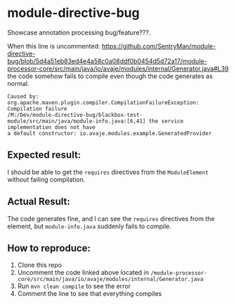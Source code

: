 # module-directive-bug
Showcase annotation processing bug/feature???.

When this line is uncommented: https://github.com/SentryMan/module-directive-bug/blob/5d4a51eb83ed4e4a58c0a08ddf0b0454d5d72a17/module-processor-core/src/main/java/io/avaje/modules/internal/Generator.java#L39 the code somehow fails to compile even though the code generates as normal.

```
Caused by: org.apache.maven.plugin.compiler.CompilationFailureException: Compilation failure
/M:/Dev/module-directive-bug/blackbox-test-module/src/main/java/module-info.java:[6,41] the service implementation does not have 
a default constructor: io.avaje.modules.example.GeneratedProvider
```

## Expected result:
I should be able to get the `requires` directives from the `ModuleElement` without failing compilation.

## Actual Result:
The code generates fine, and I can see the `requires` directives from the element, but `module-info.java` suddenly fails to compile. 


## How to reproduce:
1. Clone this repo
2. Uncomment the code linked above located in `/module-processor-core/src/main/java/io/avaje/modules/internal/Generator.java`
3. Run `mvn clean compile` to see the error
4. Comment the line to see that everything compiles
